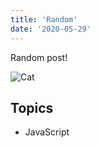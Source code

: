 ```yaml
---
title: 'Random'
date: '2020-05-29'
---
```


Random post!

![Cat](/nature.jpg)

## Topics

- JavaScript

